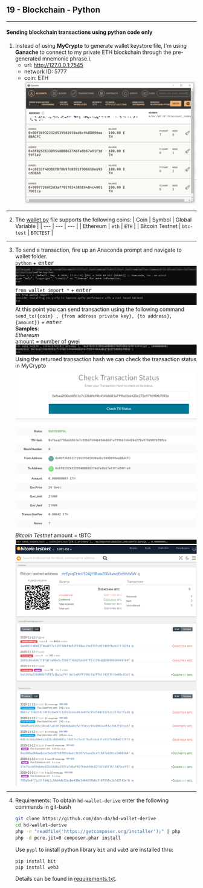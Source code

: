 ## 19 - Blockchain - Python
---
#### Sending blockchain transactions using python code only

1. Instead of using **MyCrypto** to generate wallet keystore file, I'm using **Ganache** to connect to my private ETH blockchain through the pre-generated mnemonic phrase.\
    * url: http://127.0.0.1:7545
    * network ID: 5777
    * coin: ETH
    !['ganache'](Screenshots/ganache.png)
---

2. The [wallet.py](wallet.py) file supports the following coins:
    | Coin | Symbol | Global Variable |
    | --- | --- | --- |
    | Ethereum | `eth` | `ETH` |
    | Bitcoin Testnet | `btc-test` | `BTCTEST` |
---

3. To send a transaction, fire up an Anaconda prompt and navigate to wallet folder.\
    `python` + <kbd>enter</kbd>\
    ![python+enter](Screenshots/python+enter.PNG)
    `from wallet import *` + <kbd>enter</kbd>\
    ![import_wallet](Screenshots\import_wallet.PNG)
    At this point you can send transaction using the following command\
    `send_tx({coin} , {from address private key}, {to address}, {amount})` + <kbd>enter</kbd>\
    **Samples**:\
        *Ethereum*\
        amount = number of gwei\
        ![eth_send](Screenshots\eth_send.PNG)\
        Using the returned transaction hash we can check the transaction status in MyCrypto\
        ![eth_trx_status](Screenshots\eth_trx_status.PNG)
        *Bitcoin Testnet*
        amount = tBTC
        ![btctest_send](Screenshots\btctest_send.PNG)
        ![btctest_trx_status](Screenshots\btctest_trx_status.PNG)
---
4. Requirements:
To obtain `hd-wallet-derive` enter the following commands in git-bash
    ```bash
    git clone https://github.com/dan-da/hd-wallet-derive
    cd hd-wallet-derive
    php -r "readfile('https://getcomposer.org/installer');" | php
    php -d pcre.jit=0 composer.phar install
    ```

    Use `pypl` to install python library `bit` and `web3` are installed thru:
    ```shell
    pip install bit
    pip install web3
    ```

    Details can be found in [requirements.txt](requirements.txt).


